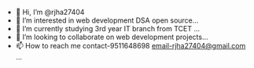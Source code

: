 - 👋 Hi, I’m @rjha27404
- 👀 I’m interested in web development DSA open source...
- 🌱 I’m currently studying 3rd year IT branch from TCET ...
- 💞️ I’m looking to collaborate on web development projects...
- 📫 How to reach me 
      contact-9511648698
      email-rjha27404@gmail.com
...

<!---
rjha27404/rjha27404 is a ✨ special ✨ repository because its `README.md` (this file) appears on your GitHub profile.
You can click the Preview link to take a look at your changes.
--->
